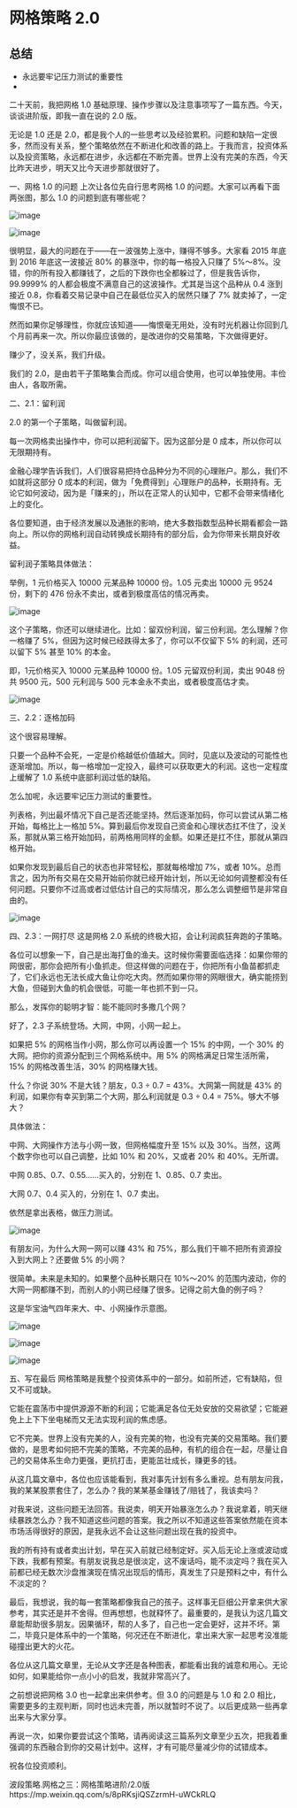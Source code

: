# 网格策略 2.0

## 总结
- 永远要牢记压力测试的重要性
- 

二十天前，我把网格 1.0 基础原理、操作步骤以及注意事项写了一篇东西。今天，谈谈进阶版，即我一直在说的 2.0 版。

无论是 1.0 还是 2.0，都是我个人的一些思考以及经验累积。问题和缺陷一定很多，然而没有关系，整个策略依然在不断进化和改善的路上。于我而言，投资体系以及投资策略，永远都在进步，永远都在不断完善。世界上没有完美的东西，今天比昨天进步，明天又比今天进步那就很好了。

一、网格 1.0 的问题
上次让各位先自行思考网格 1.0 的问题。大家可以再看下面两张图，那么 1.0 的问题到底有哪些呢？

![image](https://user-images.githubusercontent.com/6358406/171976692-75092c3b-d5d8-46ea-bee4-d0007318dbc8.png)

![image](https://user-images.githubusercontent.com/6358406/171976701-055a92b2-cb52-4c3e-955d-06ef04f55f87.png)

很明显，最大的问题在于——在一波强势上涨中，赚得不够多。大家看 2015 年底到 2016 年底这一波接近 80% 的暴涨中，你的每一格投入只赚了 5%～8%。没错，你的所有投入都赚钱了，之后的下跌你也全都躲过了，但是我告诉你，99.9999% 的人都会极度不满意自己的这波操作。尤其是当这个品种从 0.4 涨到接近 0.8，你看着交易记录中自己在最低位买入的居然只赚了 7% 就卖掉了，一定悔恨不已。

然而如果你足够理性，你就应该知道——悔恨毫无用处，没有时光机器让你回到几个月前再来一次。所以你最应该做的，是改进你的交易策略，下次做得更好。

赚少了，没关系，我们升级。

我们的 2.0，是由若干子策略集合而成。你可以组合使用，也可以单独使用。丰俭由人，各取所需。

二、2.1：留利润

2.0 的第一个子策略，叫做留利润。

每一次网格卖出操作中，你可以把利润留下。因为这部分是 0 成本，所以你可以无限期持有。

金融心理学告诉我们，人们很容易把持仓品种分为不同的心理账户。那么，我们不如就将这部分 0 成本的利润，做为「免费得到」心理账户的品种，长期持有。无论它如何波动，因为是「赚来的」，所以在正常人的认知中，它都不会带来情绪化上的变化。

各位要知道，由于经济发展以及通胀的影响，绝大多数指数型品种长期看都会一路向上。所以你的网格利润自动转换成长期持有的部分后，会为你带来长期良好收益。

留利润子策略具体做法：

举例，1 元价格买入 10000 元某品种 10000 份。1.05 元卖出 10000 元 9524 份，剩下的 476 份永不卖出，或者到极度高估的情况再卖。

![image](https://user-images.githubusercontent.com/6358406/171975599-f829ce52-70d1-472e-b80f-882d1b4b96b3.png)

这个子策略，你还可以继续进化。比如：留双份利润，留三份利润。怎么理解？你一格赚了 5%，但因为这时候已经跌得太多了，你可以不仅留下 5% 的利润，还可以留下 5% 甚至 10% 的本金。

即，1元价格买入 10000 元某品种 10000 份。1.05 元留双份利润，卖出 9048 份 共 9500 元，500 元利润与 500 元本金永不卖出，或者极度高估才卖。

![image](https://user-images.githubusercontent.com/6358406/171976046-1d7b54e0-e016-4d22-bee6-b31afcb69807.png)

三、2.2：逐格加码

这个很容易理解。

只要一个品种不会死，一定是价格越低价值越大。同时，见底以及波动的可能性也逐渐增加。所以，每一格增加一定投入，最终可以获取更大的利润。这也一定程度上缓解了 1.0 系统中底部利润过低的缺陷。

怎么加呢，永远要牢记压力测试的重要性。

列表格，列出最坏情况下自己是否还能坚持。然后逐渐加码，你可以尝试从第二格开始，每格比上一格加 5%。算到最后你发现自己资金和心理状态扛不住了，没关系，那就从第三格开始加码，前两格用同样的金额。如果还是扛不住，那就从第四格开始。

如果你发现到最后自己的状态也非常轻松，那就每格增加 7%，或者 10%。总而言之，因为所有交易在交易开始前你就已经开始计划，所以无论如何调整都没有任何问题。只要你不过高或者过低估计自己的实际情况，那么怎么调整细节是非常自由的。

![image](https://user-images.githubusercontent.com/6358406/171976579-99ed7033-ccb5-48dd-a801-c0eed9741873.png)


四、2.3：一网打尽
这是网格 2.0 系统的终极大招，会让利润疯狂奔跑的子策略。

各位可以想象一下，自己是出海打鱼的渔夫。这时候你需要面临选择：如果你带的网很密，那你会把所有小鱼抓走。但这样做的问题在于，你把所有小鱼苗都抓走了，它们永远也无法长成大鱼让你吃大肉。然而如果你带的网眼很大，确实能捞到大鱼，但碰到大鱼的机会很低，可能一年也抓不到一只。

那么，发挥你的聪明才智：能不能同时多撒几个网？

好了，2.3 子系统登场。大网，中网，小网一起上。

如果把 5% 的网格当作小网，那么你可以再设置一个 15% 的中网，一个 30% 的大网。把你的资源分配到三个网格系统中。用 5% 的网格满足日常生活所需，15% 的网格改善生活，30% 的网格赚大钱。

什么？你说 30% 不是大钱？朋友，0.3 ÷ 0.7 = 43%。大网第一网就是 43% 的利润，如果你有幸买到第二个大网，那么利润就是 0.3 ÷ 0.4 = 75%。够大不够大？

具体做法：

中网、大网操作方法与小网一致，但网格幅度升至 15% 以及 30%。当然，这两个数字你也可以自己调整，比如 10% 和 20%，又或者 20% 和 40%。无所谓。

中网 0.85、0.7、0.55……买入的，分别在 1、0.85、0.7 卖出。

大网 0.7、0.4 买入的，分别在 1、0.7 卖出。

依然是拿出表格，做压力测试。

![image](https://user-images.githubusercontent.com/6358406/171977756-bd59ea0a-9a32-4cac-896a-a502149b889a.png)

有朋友问，为什么大网一网可以赚 43% 和 75%，那么我们干嘛不把所有资源投入到大网上？还要做 5% 的小网？

很简单。未来是未知的。如果整个品种长期只在 10%～20% 的范围内波动，你的大网一网都赚不到，而别人的小网已经赚了很多。记得之前大鱼的例子吗？

这是华宝油气四年来大、中、小网操作示意图。

![image](https://user-images.githubusercontent.com/6358406/171977780-f5cf26e6-62f3-43ca-a9dc-e2dde4ab82be.png)

![image](https://user-images.githubusercontent.com/6358406/171976649-bd821353-bfa3-4f7e-8c81-48acf75f1df3.png)

![image](https://user-images.githubusercontent.com/6358406/171976653-b03a3ec8-ed4d-4e39-a1a8-0129828f0112.png)


五、写在最后
网格策略是我整个投资体系中的一部分。如前所述，它有缺陷，但又不可或缺。

它能在震荡市中提供源源不断的利润；它能满足各位无处安放的交易欲望；它能避免上上下下坐电梯而又无法实现利润的焦虑感。

它不完美。世界上没有完美的人，没有完美的物，也没有完美的交易策略。我们要做的，是思考如何把不完美的策略，不完美的品种，有机的组合在一起，尽量让自己的交易体系生命力更强，更抗打击，更能茁壮成长，赚更多的钱。

从这几篇文章中，各位也应该能看到，我对事先计划有多么重视。总有朋友问我，我的某某股票套住了，怎么办？我的某某基金赚钱了/赔钱了，我该卖吗？

对我来说，这些问题无法回答。我说卖，明天开始暴涨怎么办？我说拿着，明天继续暴跌怎么办？我不知道这些问题的答案。我之所以不知道这些答案依然能在资本市场活得很好的原因，是我永远不会让这些问题出现在我的投资中。

我的所有持有或者卖出计划，早在买入前就已经制定好。买入后无论上涨或波动或下跌，我都有预案。有朋友说我总是很淡定，这不废话吗，能不淡定吗？我在买入前都已经无数次沙盘推演现在情况出现后的情形，真发生了只是预料之中，有什么不淡定的？

最后，我想说，我的每一套策略都像我自己的孩子。这样事无巨细公开拿来供大家参考，其实还是并不舍得。但再想想，也就释怀了。最重要的，是我认为这几篇文章能帮助很多朋友。因果循环，帮的人多了，自己也一定会更好，这并不坏。第二，毕竟只是体系中的一个策略，何况还在不断进化，拿出来大家一起思考没准能碰撞出更大的火花。

各位从这几篇文章里，无论从文字还是各种图表，都能看出我的诚意和用心。无论如何，如果能给你一点小小的启发，我就非常高兴了。

之前想说把网格 3.0 也一起拿出来供参考。但 3.0 的问题是与 1.0 和 2.0 相比，需要更多的主观判断，同时也远未完善，所以就暂时不说了。以后更成熟一些再拿出来与大家分享。

再说一次，如果你要尝试这个策略，请再阅读这三篇系列文章至少五次，把我着重强调的东西融合到你的交易计划中。这样，才有可能尽量减少你的试错成本。

祝各位投资顺利。

波段策略.网格之三：网格策略进阶/2.0版https://mp.weixin.qq.com/s/8pRKsjiQSZzrmH-uWCkRLQ
